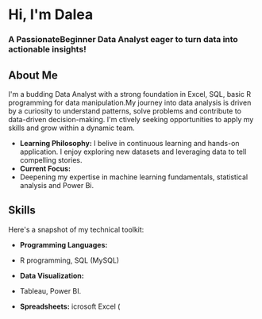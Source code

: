 # Hi, I'm Dalea
### A PassionateBeginner Data Analyst eager to turn data into actionable insights!

## About Me
I'm a budding Data Analyst with a strong foundation in Excel, SQL, basic R programming for data manipulation.My journey into data analysis is driven by a curiosity to understand patterns, solve problems and contribute to data-driven decision-making. I'm ctively seeking opportunities to apply my skills and grow within a dynamic team.

* **Learning Philosophy:**
  I belive in continuous learning and hands-on application. I enjoy exploring new datasets and leveraging data to tell compelling stories.
* **Current Focus:**
* Deepening my expertise in machine learning fundamentals, statistical analysis and Power Bi.

## Skills
Here's a snapshot of my technical toolkit:
* **Programming Languages:**
* R programming, SQL (MySQL)

* **Data Visualization:**
* Tableau, Power BI.

* **Spreadsheets:**
  icrosoft Excel (
